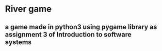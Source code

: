 # River game 
## a game made in python3 using pygame library as assignment 3 of Introduction to software systems
